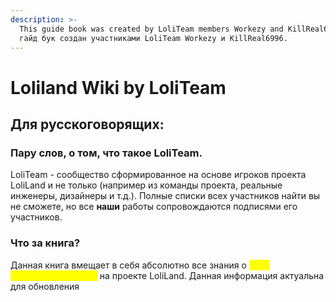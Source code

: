 ```yaml
---
description: >-
  This guide book was created by LoliTeam members Workezy and KillReal6996/ Этот
  гайд бук создан участниками LoliTeam Workezy и KillReal6996.
---
```


# Loliland Wiki by LoliTeam

## Для русскоговорящих:&#x20;

### Пару слов, о том, что такое LoliTeam.

LoliTeam - сообщество сформированное на основе игроков проекта LoliLand и не только (например из команды проекта, реальные инженеры, дизайнеры и т.д.). Полные списки всех участников найти вы не сможете, но все **наши** работы сопровождаются подписями его участников.&#x20;

### Что за книга?

Данная книга вмещает в себя абсолютно все знания о <mark style="color:yellow;"></mark> <mark style="color:yellow;"></mark><mark style="color:yellow;">**всех самописных модах**</mark> на проекте LoliLand. Данная информация актуальна для обновления&#x20;
